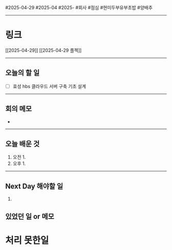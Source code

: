 #2025-04-29 #2025-04 #2025- 
#회사 #점심 #현미두부유부초밥 #양배추

------
# 링크 
[[2025-04-29]]
[[2025-04-29 플젝]]

---
## 오늘의 할 일
- [ ] 효성 hbs 클라우드 서버 구축 기초 설계
---
## 회의 메모
- 
---
## 오늘 배운 것
1. 오전
    1. 
2. 오후
    1. 
---
## Next Day 해야할 일
1. 


## 있었던 일 or 메모


# 처리 못한일